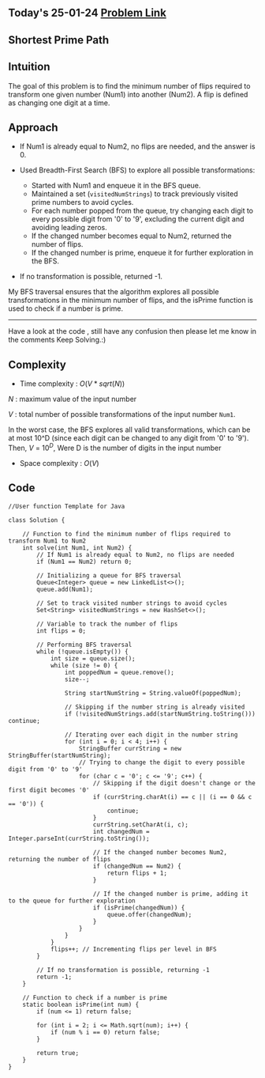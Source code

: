 ## Today's 25-01-24 [Problem Link](https://www.geeksforgeeks.org/problems/shortest-prime-path--141631/1)
## Shortest Prime Path

## Intuition

The goal of this problem is to find the minimum number of flips required to transform one given number (Num1) into another (Num2). A flip is defined as changing one digit at a time.


## Approach

- If Num1 is already equal to Num2, no flips are needed, and the answer is 0.

- Used Breadth-First Search (BFS) to explore all possible transformations:
    - Started with Num1 and enqueue it in the BFS queue.
    - Maintained a set (`visitedNumStrings`) to track previously visited prime numbers to avoid cycles.
    - For each number popped from the queue, try changing each digit to every possible digit from '0' to '9', excluding the current digit and avoiding leading zeros.
    - If the changed number becomes equal to Num2, returned the number of flips.
    - If the changed number is prime, enqueue it for further exploration in the BFS.

- If no transformation is possible, returned -1.

My BFS traversal ensures that the algorithm explores all possible transformations in the minimum number of flips, and the isPrime function is used to check if a number is prime.

---
Have a look at the code , still have any confusion then please let me know in the comments
Keep Solving.:)

## Complexity
- Time complexity : $O(V * sqrt(N))$
<!-- Add your time complexity here, e.g. $$O())$$ -->
$N$ : maximum value of the input number

$V$ :  total number of possible transformations of the input number `Num1`. 

In the worst case, the BFS explores all valid transformations, which can be at most 10^D (since each digit can be changed to any digit from '0' to '9'). Then, $V$ = $10^D$, Were D is the number of digits in the input number 

- Space complexity : $O(V)$
<!-- Add your space complexity here, e.g. $$O(n)$$ -->

## Code 
```
//User function Template for Java

class Solution {
    
    // Function to find the minimum number of flips required to transform Num1 to Num2
    int solve(int Num1, int Num2) {
        // If Num1 is already equal to Num2, no flips are needed
        if (Num1 == Num2) return 0;

        // Initializing a queue for BFS traversal
        Queue<Integer> queue = new LinkedList<>();
        queue.add(Num1);

        // Set to track visited number strings to avoid cycles
        Set<String> visitedNumStrings = new HashSet<>();

        // Variable to track the number of flips
        int flips = 0;

        // Performing BFS traversal
        while (!queue.isEmpty()) {
            int size = queue.size();
            while (size != 0) {
                int poppedNum = queue.remove();
                size--;

                String startNumString = String.valueOf(poppedNum);

                // Skipping if the number string is already visited
                if (!visitedNumStrings.add(startNumString.toString())) continue;

                // Iterating over each digit in the number string
                for (int i = 0; i < 4; i++) {
                    StringBuffer currString = new StringBuffer(startNumString);
                    // Trying to change the digit to every possible digit from '0' to '9'
                    for (char c = '0'; c <= '9'; c++) {
                        // Skipping if the digit doesn't change or the first digit becomes '0'
                        if (currString.charAt(i) == c || (i == 0 && c == '0')) {
                            continue;
                        }
                        currString.setCharAt(i, c);
                        int changedNum = Integer.parseInt(currString.toString());

                        // If the changed number becomes Num2, returning the number of flips
                        if (changedNum == Num2) {
                            return flips + 1;
                        }

                        // If the changed number is prime, adding it to the queue for further exploration
                        if (isPrime(changedNum)) {
                            queue.offer(changedNum);
                        }
                    }
                }
            }
            flips++; // Incrementing flips per level in BFS
        }

        // If no transformation is possible, returning -1
        return -1;
    }

    // Function to check if a number is prime
    static boolean isPrime(int num) {
        if (num <= 1) return false;

        for (int i = 2; i <= Math.sqrt(num); i++) {
            if (num % i == 0) return false;
        }

        return true;
    }
}

```

